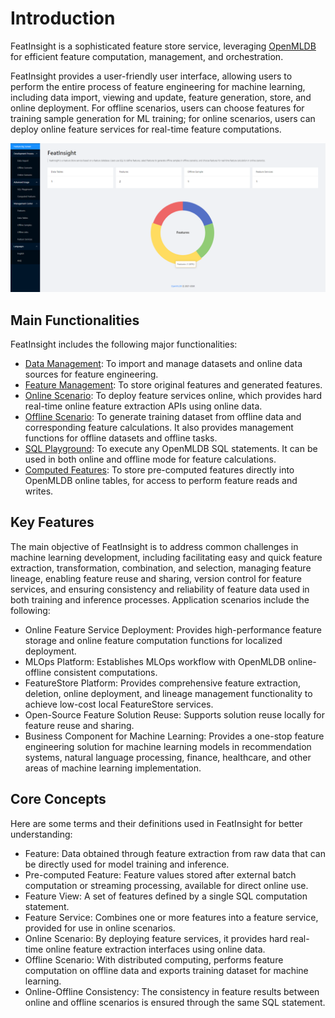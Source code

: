 # Introduction

FeatInsight is a sophisticated feature store service, leveraging [OpenMLDB](https://github.com/4paradigm/OpenMLDB) for efficient feature computation, management, and orchestration. 

FeatInsight provides a user-friendly user interface, allowing users to perform the entire process of feature engineering for machine learning, including data import, viewing and update, feature generation, store, and online deployment. For offline scenarios, users can choose features for training sample generation for ML training; for online scenarios, users can deploy online feature services for real-time feature computations.

![](./images/bigscreen.png)

## Main Functionalities

FeatInsight includes the following major functionalities:

- [Data Management](./functions/import_data.md): To import and manage datasets and online data sources for feature engineering.
- [Feature Management](./functions/manage_feature.md): To store original features and generated features.
- [Online Scenario](./functions/online_scenario.md): To deploy feature services online, which provides hard real-time online feature extraction APIs using online data.
- [Offline Scenario](./functions/offline_scenario.md): To generate training dataset from offline data and corresponding feature calculations. It also provides management functions for offline datasets and offline tasks. 
- [SQL Playground](./functions/sql_playground.md): To execute any OpenMLDB SQL statements. It can be used in both online and offline mode for feature calculations.
- [Computed Features](./functions/computed_features.md): To store pre-computed features directly into OpenMLDB online tables, for access to perform feature reads and writes.

## Key Features

The main objective of FeatInsight is to address common challenges in machine learning development, including facilitating easy and quick feature extraction, transformation, combination, and selection, managing feature lineage, enabling feature reuse and sharing, version control for feature services, and ensuring consistency and reliability of feature data used in both training and inference processes. Application scenarios include the following:

* Online Feature Service Deployment: Provides high-performance feature storage and online feature computation functions for localized deployment.
* MLOps Platform: Establishes MLOps workflow with OpenMLDB online-offline consistent computations.
* FeatureStore Platform: Provides comprehensive feature extraction, deletion, online deployment, and lineage management functionality to achieve low-cost local FeatureStore services.
* Open-Source Feature Solution Reuse: Supports solution reuse locally for feature reuse and sharing.
* Business Component for Machine Learning: Provides a one-stop feature engineering solution for machine learning models in recommendation systems, natural language processing, finance, healthcare, and other areas of machine learning implementation.


## Core Concepts

Here are some terms and their definitions used in FeatInsight for better understanding:

* Feature: Data obtained through feature extraction from raw data that can be directly used for model training and inference.
* Pre-computed Feature: Feature values stored after external batch computation or streaming processing, available for direct online use.
* Feature View: A set of features defined by a single SQL computation statement.
* Feature Service: Combines one or more features into a feature service, provided for use in online scenarios.
* Online Scenario: By deploying feature services, it provides hard real-time online feature extraction interfaces using online data.
* Offline Scenario: With distributed computing, performs feature computation on offline data and exports training dataset for machine learning.
* Online-Offline Consistency: The consistency in feature results between online and offline scenarios is ensured through the same SQL statement.
